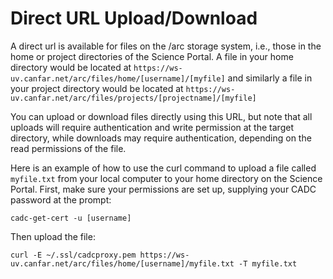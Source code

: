 # Direct URL Upload/Download 

A direct url is available for files on the /arc storage system, i.e.,
those in the home or project directories of the Science Portal. A file
in your home directory would be located at
`https://ws-uv.canfar.net/arc/files/home/[username]/[myfile]` and
similarly a file in your project directory would be located at
`https://ws-uv.canfar.net/arc/files/projects/[projectname]/[myfile]`

You can upload or download files directly using this URL, but note that
all uploads will require authentication and write permission at the
target directory, while downloads may require authentication, depending
on the read permissions of the file.

Here is an example of how to use the curl command to upload a file
called `myfile.txt` from your local computer to your home directory on
the Science Portal. First, make sure your permissions are set up,
supplying your CADC password at the prompt:

    cadc-get-cert -u [username] 

Then upload the file:

    curl -E ~/.ssl/cadcproxy.pem https://ws-uv.canfar.net/arc/files/home/[username]/myfile.txt -T myfile.txt

